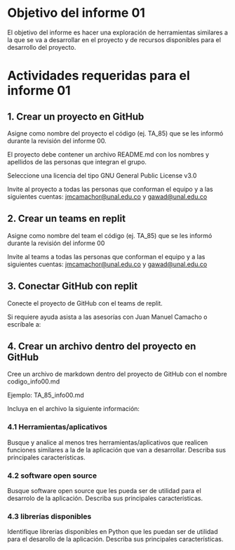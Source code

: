 # Objetivo del informe 01
El objetivo del informe es hacer una exploración de herramientas similares a la que se va a desarrollar en el proyecto y de recursos disponibles para el desarrollo del proyecto.

# Actividades requeridas para el informe 01

## 1. Crear un proyecto en GitHub
Asigne como nombre del proyecto el código (ej. TA_85) que se les informó durante la revisión del informe 00.

El proyecto debe contener un archivo README.md con los nombres y apellidos de las personas que integran el grupo.

Seleccione una licencia del tipo GNU General Public License v3.0

Invite al proyecto a todas las personas que conforman el equipo y a las siguientes cuentas: jmcamachor@unal.edu.co y gawad@unal.edu.co

## 2. Crear un teams en replit
Asigne como nombre del team el código (ej. TA_85) que se les informó durante la revisión del informe 00

Invite al teams a todas las personas que conforman el equipo y a las siguientes cuentas: jmcamachor@unal.edu.co y gawad@unal.edu.co

## 3. Conectar GitHub con replit
Conecte el proyecto de GitHub con el teams de replit.

Si requiere ayuda asista a las asesorías con Juan Manuel Camacho o escríbale a:

## 4. Crear un archivo dentro del proyecto en GitHub
Cree un archivo de markdown dentro del proyecto de GitHub con el nombre codigo_info00.md

Ejemplo: TA_85_info00.md

Incluya en el archivo la siguiente información:

### 4.1 Herramientas/aplicativos
Busque y analice al menos tres herramientas/aplicativos que realicen funciones similares a la de la aplicación que van a desarrollar. Describa sus principales características.

### 4.2 software open source
Busque software open source que les pueda ser de utilidad para el desarrolo de la aplicación. Describa sus principales características.

### 4.3 librerías disponibles
Identifique librerías disponibles en Python que les puedan ser de utilidad para el desarollo de la aplicación. Describa sus principales características.
